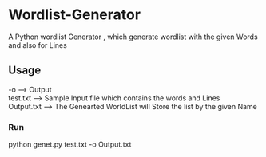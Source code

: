 # Wordlist-Generator
A Python wordlist Generator , which generate wordlist with the given Words and also for Lines 

## Usage

-o         --> Output <br>
test.txt   --> Sample Input file which contains the words and Lines <br>
Output.txt --> The Genearted WorldList will Store the list by the given Name <br>

### Run

python genet.py test.txt -o Output.txt
